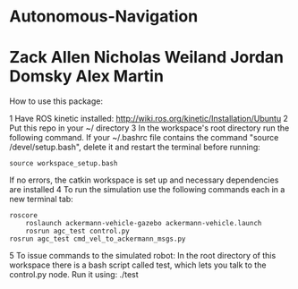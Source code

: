 # Autonomous-Navigation
# Zack Allen Nicholas Weiland Jordan Domsky Alex Martin

How to use this package:

1 Have ROS kinetic installed: http://wiki.ros.org/kinetic/Installation/Ubuntu
2 Put this repo in your ~/ directory
3 In the workspace's root directory run the following command. 
  If your ~/.bashrc file contains the command 
  "source <current directory this readme is in>/devel/setup.bash", delete it
  and restart the terminal before running:

	source workspace_setup.bash

  If no errors, the catkin workspace is set up and necessary dependencies are installed
4 To run the simulation use the following commands
  each in a new terminal tab:

	roscore 
        roslaunch ackermann-vehicle-gazebo ackermann-vehicle.launch
        rosrun agc_test control.py
	rosrun agc_test cmd_vel_to_ackermann_msgs.py

5 To issue commands to the simulated robot:
  In the root directory of this workspace there is a bash script
  called test, which lets you talk to the control.py node.
  Run it using:
	 ./test <velocity> <steering angle>

	  
